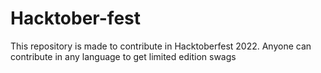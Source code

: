 # Hacktober-fest
This repository is made to contribute in Hacktoberfest 2022. Anyone can contribute in any language to get limited edition swags
